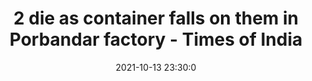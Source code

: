 ---
"title": "2 die as container falls on them in Porbandar factory - Times of India"
"date": "2021-10-13 23:30:0"
"feed_name": "GOOGLENEWSINDUSTRIAL"
"feed_website": "https://news.google.com/search?q=industrial%2Bincident&hl=en-US&gl=US&ceid=US:en"
"feed_rss": "https://news.google.com/rss/search?q=industrial%2Bincident&hl=en-US&gl=US&ceid=US:en"
"link": "https://timesofindia.indiatimes.com/city/rajkot/2-die-as-container-falls-on-them-in-porbandar-factory/articleshow/87003356.cms"
"source": "{'href': 'https://timesofindia.indiatimes.com', 'title': 'Times of India'}"
"file": "_posts/2021-1-1-08eb6d73a9117a42f6261a321237a8ce6b53120b.md"
"accident": "1"
"drilling": "0"
"dead": "2"
"injured": "0"
"arrested": "0"
"place": "porbandar"
"where": "unknown site"
"causes": "fall"
"place_uri": "http://en.wikipedia.org/wiki/Porbandar"
---